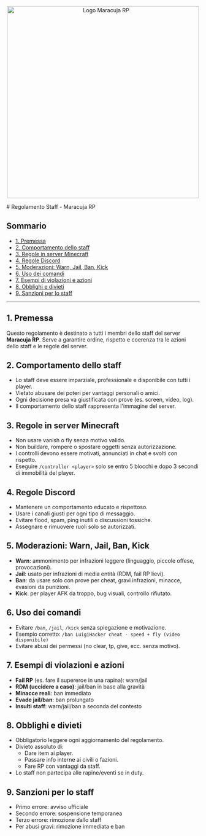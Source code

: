 
<p align="center">
  <img src="https://i.imgur.com/NdFkSuM.png" alt="Logo Maracuja RP" width="500"/>
</p>
# Regolamento Staff - Maracuja RP

## Sommario
- [1. Premessa](#1-premessa)
- [2. Comportamento dello staff](#2-comportamento-dello-staff)
- [3. Regole in server Minecraft](#3-regole-in-server-minecraft)
- [4. Regole Discord](#4-regole-discord)
- [5. Moderazioni: Warn, Jail, Ban, Kick](#5-moderazioni-warn-jail-ban-kick)
- [6. Uso dei comandi](#6-uso-dei-comandi)
- [7. Esempi di violazioni e azioni](#7-esempi-di-violazioni-e-azioni)
- [8. Obblighi e divieti](#8-obblighi-e-divieti)
- [9. Sanzioni per lo staff](#9-sanzioni-per-lo-staff)

---

## 1. Premessa
Questo regolamento è destinato a tutti i membri dello staff del server **Maracuja RP**. Serve a garantire ordine, rispetto e coerenza tra le azioni dello staff e le regole del server.

## 2. Comportamento dello staff
- Lo staff deve essere imparziale, professionale e disponibile con tutti i player.
- Vietato abusare dei poteri per vantaggi personali o amici.
- Ogni decisione presa va giustificata con prove (es. screen, video, log).
- Il comportamento dello staff rappresenta l'immagine del server.

## 3. Regole in server Minecraft
- Non usare vanish o fly senza motivo valido.
- Non buildare, rompere o spostare oggetti senza autorizzazione.
- I controlli devono essere motivati, annunciati in chat e svolti con rispetto.
- Eseguire `/controller <player>` solo se entro 5 blocchi e dopo 3 secondi di immobilità del player.

## 4. Regole Discord
- Mantenere un comportamento educato e rispettoso.
- Usare i canali giusti per ogni tipo di messaggio.
- Evitare flood, spam, ping inutili o discussioni tossiche.
- Assegnare e rimuovere ruoli solo se autorizzati.

## 5. Moderazioni: Warn, Jail, Ban, Kick
- **Warn**: ammonimento per infrazioni leggere (linguaggio, piccole offese, provocazioni).
- **Jail**: usato per infrazioni di media entità (RDM, fail RP lievi).
- **Ban**: da usare solo con prove per cheat, gravi infrazioni, minacce, evasioni da punizioni.
- **Kick**: per player AFK da troppo, bug visuali, controllo rifiutato.

## 6. Uso dei comandi
- Evitare `/ban`, `/jail`, `/kick` senza spiegazione e motivazione.
- Esempio corretto: `/ban LuigiHacker cheat - speed + fly (video disponibile)`
- Evitare abusi dei permessi (no clear, tp, give, ecc. senza motivo).

## 7. Esempi di violazioni e azioni
- **Fail RP** (es. fare il supereroe in una rapina): warn/jail
- **RDM (uccidere a caso)**: jail/ban in base alla gravità
- **Minacce reali**: ban immediato
- **Evade jail/ban**: ban prolungato
- **Insulti staff**: warn/jail/ban a seconda del contesto

## 8. Obblighi e divieti
- Obbligatorio leggere ogni aggiornamento del regolamento.
- Divieto assoluto di:
  - Dare item ai player.
  - Passare info interne ai civili o fazioni.
  - Fare RP con vantaggi da staff.
- Lo staff non partecipa alle rapine/eventi se in duty.

## 9. Sanzioni per lo staff
- Primo errore: avviso ufficiale
- Secondo errore: sospensione temporanea
- Terzo errore: rimozione dallo staff
- Per abusi gravi: rimozione immediata e ban

